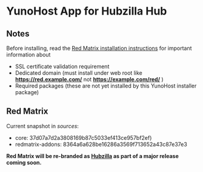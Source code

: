 # YunoHost App for Hubzilla Hub #

Notes
--------------

Before installing, read the [Red Matrix installation instructions](https://github.com/redmatrix/redmatrix/blob/master/install/INSTALL.txt) for important information about 

- SSL certificate validation requirement
- Dedicated domain (must install under web root like **https://red.example.com/** not **https://example.com/red/** )
- Required packages (these are not yet installed by this YunoHost installer package)

 

Red Matrix
--------------

Current snapshot in *sources*: 

* core: 37d07a7d2a3808169b87c5033ef413ce957bf2ef)
* redmatrix-addons: 8364a6a628be16286a3569f713652a43c87e37e3
	
**Red Matrix will be re-branded as [Hubzilla](https://github.com/redmatrix/hubzilla) as part of a major release coming soon.**